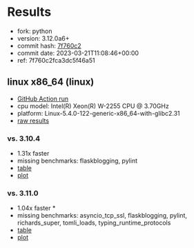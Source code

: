 # Results

- fork: python
- version: 3.12.0a6+
- commit hash: [7f760c2](https://github.com/python/cpython/commit/7f760c2)
- commit date: 2023-03-21T11:08:46+00:00
- ref: 7f760c2fca3dc5f46a51

## linux x86_64 (linux)

- [GitHub Action run](https://github.com/faster-cpython/benchmarking/actions/runs/4481694268)
- cpu model: Intel(R) Xeon(R) W-2255 CPU @ 3.70GHz
- platform: Linux-5.4.0-122-generic-x86_64-with-glibc2.31
- [raw results](bm-20230321-linux-x86_64-python-7f760c2fca3dc5f46a51-3.12.0a6%2B-7f760c2.json)

### vs. 3.10.4

- 1.31x faster
- missing benchmarks: flaskblogging, pylint
- [table](bm-20230321-linux-x86_64-python-7f760c2fca3dc5f46a51-3.12.0a6%2B-7f760c2-vs-3.10.4.md)
- [plot](bm-20230321-linux-x86_64-python-7f760c2fca3dc5f46a51-3.12.0a6%2B-7f760c2-vs-3.10.4.png)

### vs. 3.11.0

- 1.04x faster \*
- missing benchmarks: asyncio_tcp_ssl, flaskblogging, pylint, richards_super, tomli_loads, typing_runtime_protocols
- [table](bm-20230321-linux-x86_64-python-7f760c2fca3dc5f46a51-3.12.0a6%2B-7f760c2-vs-3.11.0.md)
- [plot](bm-20230321-linux-x86_64-python-7f760c2fca3dc5f46a51-3.12.0a6%2B-7f760c2-vs-3.11.0.png)

